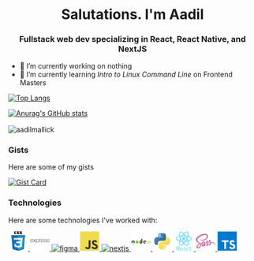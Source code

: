 <h1 align="center">Salutations. I'm Aadil</h1>
<h3 align="center">Fullstack web dev specializing in React, React Native, and NextJS</h3>

- 🔭 I’m currently working on nothing
- 🌱 I’m currently learning _Intro to Linux Command Line_ on Frontend Masters

[![Top Langs](https://github-readme-stats.vercel.app/api/top-langs/?username=aadilmallick)](https://github.com/anuraghazra/github-readme-stats)

[![Anurag's GitHub stats](https://github-readme-stats.vercel.app/api?username=aadilmallick)](https://github.com/anuraghazra/github-readme-stats)

<p><img align="center" src="https://github-readme-streak-stats.herokuapp.com/?user=aadilmallick&" alt="aadilmallick" /></p>

### Gists

Here are some of my gists

[![Gist Card](https://github-readme-stats.vercel.app/api/gist?id=2a08f8759bea0a47eb3a7dac2e5e26c2)](https://gist.github.com/aadilmallick/2a08f8759bea0a47eb3a7dac2e5e26c2)


### Technologies 

Here are some technologies I've worked with: 

<div style="display:'flex'; flex-direction: 'row'; gap: '16px';">   </a> <a href="https://www.w3schools.com/css/" target="_blank" rel="noreferrer"> <img src="https://raw.githubusercontent.com/devicons/devicon/master/icons/css3/css3-original-wordmark.svg" alt="css3" width="40" height="40"/> </a> <a href="https://expressjs.com" target="_blank" rel="noreferrer"> <img src="https://raw.githubusercontent.com/devicons/devicon/master/icons/express/express-original-wordmark.svg" alt="express" width="40" height="40"/> </a> <a href="https://www.figma.com/" target="_blank" rel="noreferrer"> <img src="https://www.vectorlogo.zone/logos/figma/figma-icon.svg" alt="figma" width="40" height="40"/> </a>  <a href="https://developer.mozilla.org/en-US/docs/Web/JavaScript" target="_blank" rel="noreferrer"> <img src="https://raw.githubusercontent.com/devicons/devicon/master/icons/javascript/javascript-original.svg" alt="javascript" width="40" height="40"/> </a> <a href="https://nextjs.org/" target="_blank" rel="noreferrer"> <img src="https://cdn.worldvectorlogo.com/logos/nextjs-2.svg" alt="nextjs" width="40" height="40"/> </a> <a href="https://nodejs.org" target="_blank" rel="noreferrer"> <img src="https://raw.githubusercontent.com/devicons/devicon/master/icons/nodejs/nodejs-original-wordmark.svg" alt="nodejs" width="40" height="40"/> </a><a href="https://www.python.org" target="_blank" rel="noreferrer"> <img src="https://raw.githubusercontent.com/devicons/devicon/master/icons/python/python-original.svg" alt="python" width="40" height="40"/> </a> <a href="https://reactjs.org/" target="_blank" rel="noreferrer"> <img src="https://raw.githubusercontent.com/devicons/devicon/master/icons/react/react-original-wordmark.svg" alt="react" width="40" height="40"/> </a>  <a href="https://sass-lang.com" target="_blank" rel="noreferrer"> <img src="https://raw.githubusercontent.com/devicons/devicon/master/icons/sass/sass-original.svg" alt="sass" width="40" height="40"/> </a>  <a href="https://www.typescriptlang.org/" target="_blank" rel="noreferrer"> <img src="https://raw.githubusercontent.com/devicons/devicon/master/icons/typescript/typescript-original.svg" alt="typescript" width="40" height="40"/> </a> </div>

<!--
**aadilmallick/aadilmallick** is a ✨ _special_ ✨ repository because its `README.md` (this file) appears on your GitHub profile.

Here are some ideas to get you started:

- 🔭 I’m currently working on ...
- 🌱 I’m currently learning ...
- 👯 I’m looking to collaborate on ...
- 🤔 I’m looking for help with ...
- 💬 Ask me about ...
- 📫 How to reach me: ...
- 😄 Pronouns: ...
- ⚡ Fun fact: ...
-->
